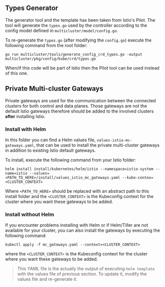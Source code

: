 ## Types Generator

The generator tool and the template has been taken from Istio's Pilot.
The tool will generate the `types.go` used by the controller according to the config model defined in `multicluster/model/config.go`.

To re-generate the `types.go` (after modifying the `config.go`) execute the following command from the root folder:
```command
go run multicluster/tools/generate_config_crd_types.go -output multicluster/pkg/config/kube/crd/types.go
```

When/if this code will be part of Istio then the Pilot tool can be used instead of this one.

## Private Multi-cluster Gateways

Private gateways are used for the communication between the connected clusters for both control and data planes. Those gateways are not the default Istio gateways therefore should be added to the involved clusters **after** installing Istio.

### Install with Helm
In this folder you can find a Helm values file, `values-istio-mc-gateways.yaml`, that can be used to install the private multi-cluster gateways in addition to existing Istio default gateways.

To install, execute the following command from your Istio folder:
```command
helm install install/kubernetes/helm/istio --namespace=istio-system --name=istio --values=<PATH_TO_HERE>/install/values_istio_mc_gateways.yaml --kube-contex=<CLUSTER_CONTEXT>
```

Where `<PATH_TO_HERE>` should be replaced with an abstract path to this install folder and the `<CLUSTER_CONTEXT>` is the Kubeconfig context for the cluster where you want these gateways to be added.

### Install without Helm
If you encounter problems installing with Helm or if Helm/Tiller are not available for your cluster, you can also install the gateways by executing the following command:

```command
kubectl apply -f mc_gateways.yaml --context=<CLUSTER_CONTEXT>
```

where the `<CLUSTER_CONTEXT>` is the Kubeconfig context for the cluster where you want these gateways to be added.

> This YAML file is the actually the output of executing `helm template` with the values file of previous section. To update it, modify the values file and re-generate it.
